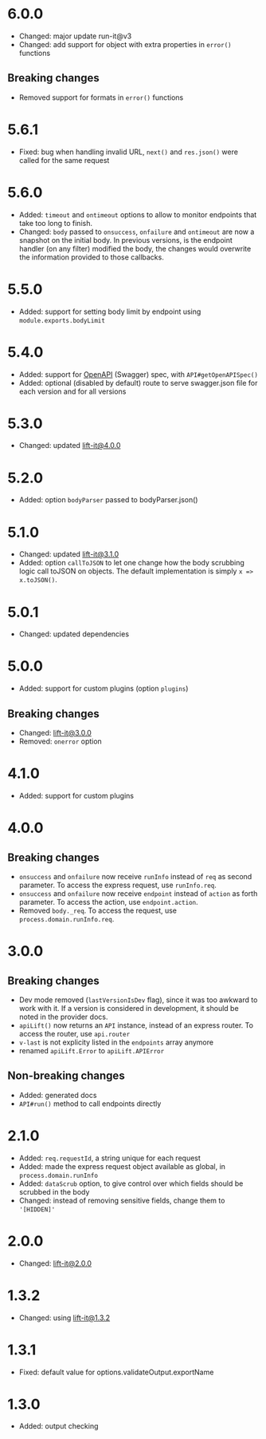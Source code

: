 # 6.0.0
* Changed: major update run-it@v3
* Changed: add support for object with extra properties in `error()` functions

## Breaking changes
* Removed support for formats in `error()` functions

# 5.6.1
* Fixed: bug when handling invalid URL, `next()` and `res.json()` were called for the same request

# 5.6.0
* Added: `timeout` and `ontimeout` options to allow to monitor endpoints that take too long to finish.
* Changed: `body` passed to `onsuccess`, `onfailure` and `ontimeout` are now a snapshot on the initial body. In previous versions, is the endpoint handler (on any filter) modified the body, the changes would overwrite the information provided to those callbacks.

# 5.5.0
* Added: support for setting body limit by endpoint using `module.exports.bodyLimit`

# 5.4.0
* Added: support for [OpenAPI](https://openapis.org/) (Swagger) spec, with `API#getOpenAPISpec()`
* Added: optional (disabled by default) route to serve swagger.json file for each version and for all versions

# 5.3.0
* Changed: updated lift-it@4.0.0

# 5.2.0
* Added: option `bodyParser` passed to bodyParser.json()

# 5.1.0
* Changed: updated lift-it@3.1.0
* Added: option `callToJSON` to let one change how the body scrubbing logic call toJSON on objects. The default implementation is simply `x => x.toJSON()`.

# 5.0.1
* Changed: updated dependencies

# 5.0.0
* Added: support for custom plugins (option `plugins`)

## Breaking changes
* Changed: lift-it@3.0.0
* Removed: `onerror` option

# 4.1.0
* Added: support for custom plugins

# 4.0.0

## Breaking changes
* `onsuccess` and `onfailure` now receive `runInfo` instead of `req` as second parameter. To access the express request, use `runInfo.req`.
* `onsuccess` and `onfailure` now receive `endpoint` instead of `action` as forth parameter. To access the action, use `endpoint.action`.
* Removed `body._req`. To access the request, use `process.domain.runInfo.req`.

# 3.0.0

## Breaking changes
* Dev mode removed (`lastVersionIsDev` flag), since it was too awkward to work with it. If a version is considered in development, it should be noted in the provider docs.
* `apiLift()` now returns an `API` instance, instead of an express router. To access the router, use `api.router`
* `v-last` is not explicity listed in the `endpoints` array anymore
* renamed `apiLift.Error` to `apiLift.APIError`

## Non-breaking changes
* Added: generated docs
* `API#run()` method to call endpoints directly

# 2.1.0
* Added: `req.requestId`, a string unique for each request
* Added: made the express request object available as global, in `process.domain.runInfo`
* Added: `dataScrub` option, to give control over which fields should be scrubbed in the body
* Changed: instead of removing sensitive fields, change them to `'[HIDDEN]'`

# 2.0.0
* Changed: lift-it@2.0.0

# 1.3.2
* Changed: using lift-it@1.3.2

# 1.3.1
* Fixed: default value for options.validateOutput.exportName

# 1.3.0
* Added: output checking
